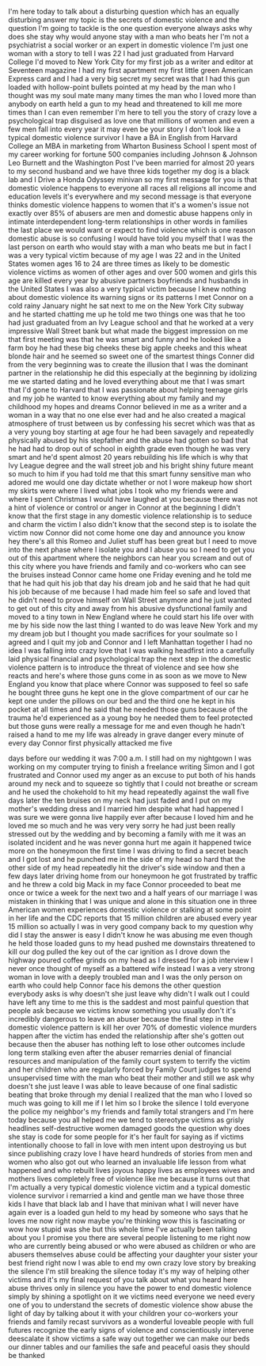 
I&#39;m here today to talk about a
disturbing question which has an equally
disturbing answer my topic is the
secrets of domestic violence and the
question I&#39;m going to tackle is the one
question everyone always asks why does
she stay why would anyone stay with a
man who beats her I&#39;m not a psychiatrist
a social worker or an expert in domestic
violence I&#39;m just one woman with a story
to tell I was 22 I had just graduated
from Harvard College I&#39;d moved to New
York City for my first job as a writer
and editor at Seventeen magazine I had
my first apartment my first little green
American Express card and I had a very
big secret my secret was that I had this
gun loaded with hollow-point bullets
pointed at my head by the man who I
thought was my soul mate many many times
the man who I loved more than anybody on
earth held a gun to my head and
threatened to kill me more times than I
can even remember I&#39;m here to tell you
the story of crazy love a psychological
trap disguised as love one that millions
of women and even a few men fall into
every year it may even be your story I
don&#39;t look like a typical domestic
violence survivor I have a BA in English
from Harvard College an MBA in marketing
from Wharton Business School I spent
most of my career working for fortune
500 companies including Johnson &amp;
Johnson Leo Burnett and the Washington
Post I&#39;ve been married for almost 20
years to my second husband and we have
three kids together
my dog is a black lab and I Drive a
Honda Odyssey minivan
so my first message for you is that
domestic violence happens to everyone
all races all religions all income and
education levels it&#39;s everywhere and my
second message is that everyone thinks
domestic violence happens to women that
it&#39;s a women&#39;s issue not exactly over
85% of abusers are men and domestic
abuse happens only in intimate
interdependent long-term relationships
in other words in families
the last place we would want or expect
to find violence which is one reason
domestic abuse is so confusing I would
have told you myself that I was the last
person on earth who would stay with a
man who beats me but in fact I was a
very typical victim because of my age I
was 22 and in the United States women
ages 16 to 24 are three times as likely
to be domestic violence victims as women
of other ages and over 500 women and
girls this age are killed every year by
abusive partners boyfriends and husbands
in the United States I was also a very
typical victim because I knew nothing
about domestic violence its warning
signs or its patterns I met Connor on a
cold rainy January night he sat next to
me on the New York City subway and he
started chatting me up he told me two
things one was that he too had just
graduated from an Ivy League school and
that he worked at a very impressive Wall
Street bank but what made the biggest
impression on me that first meeting was
that he was smart and funny and he
looked like a farm boy he had these big
cheeks these big apple cheeks and this
wheat blonde hair and he seemed so sweet
one of the smartest things Conner did
from the very beginning was to create
the illusion that I was the dominant
partner in the relationship he did this
especially at the beginning by idolizing
me
we started dating and he loved
everything about me that I was smart
that I&#39;d gone to Harvard that I was
passionate about helping teenage girls
and my job he wanted to know everything
about my family and my childhood my
hopes and dreams
Connor believed in me as a writer and a
woman in a way that no one else ever had
and he also created a magical atmosphere
of trust between us by confessing his
secret which was that as a very young
boy starting at age four he had been
savagely and repeatedly physically
abused by his stepfather
and the abuse had gotten so bad that he
had had to drop out of school in eighth
grade even though he was very smart and
he&#39;d spent almost 20 years rebuilding
his life which is why that Ivy League
degree and the wall street job and his
bright shiny future meant so much to him
if you had told me that this smart funny
sensitive man who adored me would one
day dictate whether or not I wore makeup
how short my skirts were where I lived
what jobs I took who my friends were and
where I spent Christmas I would have
laughed at you because there was not a
hint of violence or control or anger in
Connor at the beginning I didn&#39;t know
that the first stage in any domestic
violence relationship is to seduce and
charm the victim I also didn&#39;t know that
the second step is to isolate the victim
now Connor did not come home one day and
announce you know hey there&#39;s all this
Romeo and Juliet stuff has been great
but I need to move into the next phase
where I isolate you and I abuse you
so I need to get you out of this
apartment where the neighbors can hear
you scream and out of this city where
you have friends and family and
co-workers who can see the bruises
instead Connor came home one Friday
evening and he told me that he had quit
his job that day his dream job and he
said that he had quit his job because of
me
because I had made him feel so safe and
loved that he didn&#39;t need to prove
himself on Wall Street anymore and he
just wanted to get out of this city and
away from his abusive dysfunctional
family and moved to a tiny town in New
England where he could start his life
over with me by his side now the last
thing I wanted to do was leave New York
and my my dream job but I thought you
made sacrifices for your soulmate so I
agreed and I quit my job and Connor and
I left Manhattan together I had no idea
I was falling into crazy love that I was
walking headfirst into a carefully laid
physical financial and psychological
trap the next step in the domestic
violence pattern is to introduce the
threat of violence and see how she
reacts and here&#39;s where those guns come
in as soon as we move to New England you
know that place where Connor was
supposed to feel so safe he bought three
guns he kept one in the glove
compartment of our car he kept one under
the pillows on our bed and the third one
he kept in his pocket at all times
and he said that he needed those guns
because of the trauma he&#39;d experienced
as a young boy he needed them to feel
protected but those guns were really a
message for me and even though he hadn&#39;t
raised a hand to me my life was already
in grave danger every minute of every
day
Connor first physically attacked me five

days before our wedding it was 7:00 a.m.
I still had on my nightgown I was
working on my computer trying to finish
a freelance writing
Simon and I got frustrated and Connor
used my anger as an excuse to put both
of his hands around my neck and to
squeeze so tightly that I could not
breathe or scream and he used the
chokehold to hit my head repeatedly
against the wall five days later the ten
bruises on my neck had just faded and I
put on my mother&#39;s wedding dress and I
married him despite what had happened I
was sure we were gonna live happily ever
after because I loved him and he loved
me so much and he was very very sorry he
had just been really stressed out by the
wedding and by becoming a family with me
it was an isolated incident and he was
never gonna hurt me again
it happened twice more on the honeymoon
the first time I was driving to find a
secret beach and I got lost and he
punched me in the side of my head so
hard that the other side of my head
repeatedly hit the driver&#39;s side window
and then a few days later driving home
from our honeymoon he got frustrated by
traffic and he threw a cold big Mack in
my face
Connor proceeded to beat me once or
twice a week for the next two and a half
years of our marriage I was mistaken in
thinking that I was unique and alone in
this situation one in three American
women experiences domestic violence or
stalking at some point in her life and
the CDC reports that 15 million children
are abused every year 15 million so
actually I was in very good company back
to my question why did I stay the answer
is easy I didn&#39;t know he was abusing me
even though he held those loaded guns to
my head pushed me downstairs threatened
to kill our dog pulled the key out of
the car ignition as I drove down the
highway poured coffee grinds on my head
as I dressed for a job interview
I never once thought of myself as a
battered wife instead I was a very
strong woman in love with a deeply
troubled man and I was the only person
on earth who could help Connor face his
demons the other question everybody asks
is why doesn&#39;t she just leave
why didn&#39;t I walk out I could have left
any time to me this is the saddest and
most painful question that people ask
because we victims know something you
usually don&#39;t it&#39;s incredibly dangerous
to leave an abuser because the final
step in the domestic violence pattern is
kill her
over 70% of domestic violence murders
happen after the victim has ended the
relationship after she&#39;s gotten out
because then the abuser has nothing left
to lose other outcomes include long term
stalking even after the abuser remarries
denial of financial resources and
manipulation of the family court system
to terrify the victim and her children
who are regularly forced by Family Court
judges to spend unsupervised time with
the man who beat their mother and still
we ask why doesn&#39;t she just leave I was
able to leave because of one final
sadistic beating that broke through my
denial I realized that the man who I
loved so much was going to kill me if I
let him so I broke the silence I told
everyone the police my neighbor&#39;s my
friends and family total strangers and
I&#39;m here today because you all helped me
we tend to stereotype victims as grisly
headlines self-destructive women damaged
goods the question why does she stay is
code for some people for
it&#39;s her fault for saying as if victims
intentionally choose to fall in love
with men intent upon destroying us
but since publishing crazy love
I have heard hundreds of stories from
men and women who also got out who
learned an invaluable life lesson from
what happened and who rebuilt lives
joyous happy lives as employees wives
and mothers lives completely free of
violence like me because it turns out
that I&#39;m actually a very typical
domestic violence victim and a typical
domestic violence survivor i remarried a
kind and gentle man we have those three
kids I have that black lab and I have
that minivan what I will never have
again ever is a loaded gun held to my
head by someone who says that he loves
me now right now maybe you&#39;re thinking
wow this is fascinating or wow how
stupid was she but this whole time I&#39;ve
actually been talking about you I
promise you there are several people
listening to me right now who are
currently being abused or who were
abused as children or who are abusers
themselves
abuse could be affecting your daughter
your sister your best friend right now I
was able to end my own crazy love story
by breaking the silence I&#39;m still
breaking the silence today it&#39;s my way
of helping other victims and it&#39;s my
final request of you talk about what you
heard here abuse thrives only in silence
you have the power to end domestic
violence simply by shining a spotlight
on it we victims need everyone we need
every one of you to understand the
secrets of domestic
violence show abuse the light of day by
talking about it with your children your
co-workers your friends and family
recast survivors as a wonderful loveable
people with full futures recognize the
early signs of violence and
conscientiously intervene deescalate it
show victims a safe way out together we
can make our beds our dinner tables and
our families the safe and peaceful oasis
they should be thanked
